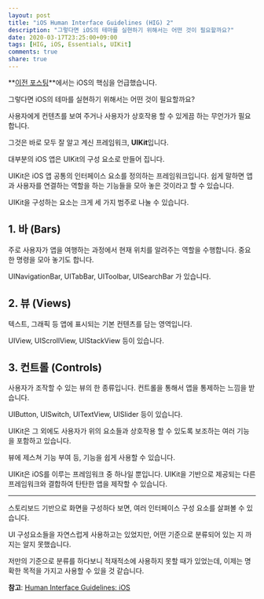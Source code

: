 ```yaml
---
layout: post
title: "iOS Human Interface Guidelines (HIG) 2"
description: "그렇다면 iOS의 테마를 실현하기 위해서는 어떤 것이 필요할까요?"
date: 2020-03-17T23:25:00+09:00
tags: [HIG, iOS, Essentials, UIKit]
comments: true
share: true
---
```


**[이전 포스팅](/ios-human-interface-guidelines-hig-2/)**에서는 iOS의 핵심을 언급했습니다.

그렇다면 iOS의 테마를 실현하기 위해서는 어떤 것이 필요할까요?

사용자에게 컨텐츠를 보여 주거나 사용자가 상호작용 할 수 있게끔 하는 무언가가 필요합니다.

그것은 바로 모두 잘 알고 계신 프레임워크, **UIKit**입니다.

대부분의 iOS 앱은 UIKit의 구성 요소로 만들어 집니다.

UIKit은 iOS 앱 공통의 인터페이스 요소를 정의하는 프레임워크입니다. 쉽게 말하면 앱과 사용자를 연결하는 역할을 하는 기능들을 모아 놓은 것이라고 할 수 있습니다.

UIKit을 구성하는 요소는 크게 세 가지 범주로 나눌 수 있습니다.

## 1. 바 (Bars)

주로 사용자가 앱을 여행하는 과정에서 현재 위치를 알려주는 역할을 수행합니다. 중요한 명령을 모아 놓기도 합니다.

UINavigationBar, UITabBar, UIToolbar, UISearchBar 가 있습니다.

## 2. 뷰 (Views)

텍스트, 그래픽 등 앱에 표시되는 기본 컨텐츠를 담는 영역입니다.

UIView, UIScrollView, UIStackView 등이 있습니다.

## 3. 컨트롤 (Controls)

사용자가 조작할 수 있는 뷰의 한 종류입니다. 컨트롤을 통해서 앱을 통제하는 느낌을 받습니다.

UIButton, UISwitch, UITextView, UISlider 등이 있습니다.

UIKit은 그 외에도 사용자가 위의 요소들과 상호작용 할 수 있도록 보조하는 여러 기능을 포함하고 있습니다.

뷰에 제스쳐 기능 부여 등, 기능을 쉽게 사용할 수 있습니다.

UIKit은 iOS를 이루는 프레임워크 중 하나일 뿐입니다. UIKit을 기반으로 제공되는 다른 프레임워크와 결합하여 탄탄한 앱을 제작할 수 있습니다.

---

스토리보드 기반으로 화면을 구성하다 보면, 여러 인터페이스 구성 요소를 살펴볼 수 있습니다. 

UI 구성요소들을 자연스럽게 사용하고는 있었지만, 어떤 기준으로 분류되어 있는 지 까지는 알지 못했습니다.

저만의 기준으로 분류를 하다보니 적재적소에 사용하지 못할 때가 있었는데, 이제는 명확한 목적을 가지고 사용할 수 있을 것 같습니다.

**참고**: [Human Interface Guidelines: iOS](https://developer.apple.com/design/human-interface-guidelines/ios/overview/interface-essentials/)